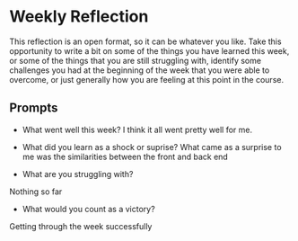 # Weekly Reflection

This reflection is an open format, so it can be whatever you like. Take this opportunity to write a bit on some of the things you have learned this week, or some of the things that you are still struggling with, identify some challenges you had at the beginning of the week that you were able to overcome, or just generally how you are feeling at this point in the course.

## Prompts

- What went well this week?
  I think it all went pretty well for me.

- What did you learn as a shock or suprise?
  What came as a surprise to me was the similarities between the front and back end

- What are you struggling with?

Nothing so far

- What would you count as a victory?

Getting through the week successfully

